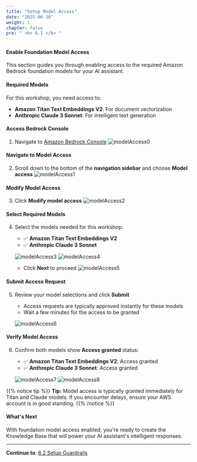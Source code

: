 ```yaml
---
title: "Setup Model Access"
date: "2025-06-30"
weight: 1
chapter: false
pre: " <b> 6.1 </b> "
---
```


#### Enable Foundation Model Access

This section guides you through enabling access to the required Amazon Bedrock foundation models for your AI assistant.

#### Required Models

For this workshop, you need access to:

- **Amazon Titan Text Embeddings V2**: For document vectorization
- **Anthropic Claude 3 Sonnet**: For intelligent text generation

#### Access Bedrock Console

1. Navigate to [Amazon Bedrock Console](https://us-east-1.console.aws.amazon.com/bedrock/home?region=us-east-1#/overview)
   ![modelAccess0](/images/6-bedrock_setup/6.1-model_access/modelAccess0.png?width=90pc)

#### Navigate to Model Access

2. Scroll down to the bottom of the **navigation sidebar** and choose **Model access**
   ![modelAccess1](/images/6-bedrock_setup/6.1-model_access/modelaccess10a.png?width=90pc)

#### Modify Model Access

3. Click **Modify model access**
   ![modelAccess2](/images/6-bedrock_setup/6.1-model_access/modelaccess20b.png?width=90pc)

#### Select Required Models

4. Select the models needed for this workshop:

   - ✅ **Amazon Titan Text Embeddings V2**
   - ✅ **Anthropic Claude 3 Sonnet**

   ![modelAccess3](/images/6-bedrock_setup/6.1-model_access/modelaccess30a.png?width=90pc)
   ![modelAccess4](/images/6-bedrock_setup/6.1-model_access/modelaccess40a.png?width=90pc)

   - Click **Next** to proceed
     ![modelAccess5](/images/6-bedrock_setup/6.1-model_access/modelaccess50a.png?width=90pc)

#### Submit Access Request

5. Review your model selections and click **Submit**

   - Access requests are typically approved instantly for these models
   - Wait a few minutes for the access to be granted

   ![modelAccess6](/images/6-bedrock_setup/6.1-model_access/modelaccess60a.png?width=90pc)

#### Verify Model Access

6. Confirm both models show **Access granted** status:

   - ✅ **Amazon Titan Text Embeddings V2**: Access granted
   - ✅ **Anthropic Claude 3 Sonnet**: Access granted

   ![modelAccess7](/images/6-bedrock_setup/6.1-model_access/modelaccess70a.png?width=90pc)
   ![modelAccess8](/images/6-bedrock_setup/6.1-model_access/modelaccess80a.png?width=90pc)

{{% notice tip %}}
**Tip:** Model access is typically granted immediately for Titan and Claude models. If you encounter delays, ensure your AWS account is in good standing.
{{% /notice %}}

#### What's Next

With foundation model access enabled, you're ready to create the Knowledge Base that will power your AI assistant's intelligent responses.

---

**Continue to**: [6.2 Setup Guardrails](../6.2-guardrails/)

